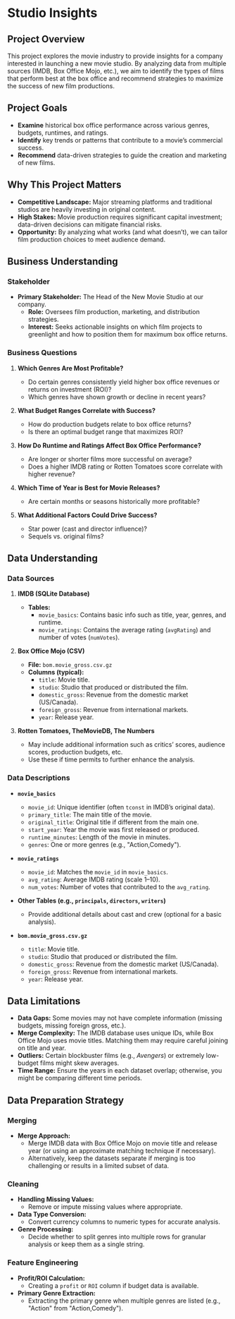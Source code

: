 # Studio Insights

## Project Overview
This project explores the movie industry to provide insights for a company interested in launching a new movie studio. By analyzing data from multiple sources (IMDB, Box Office Mojo, etc.), we aim to identify the types of films that perform best at the box office and recommend strategies to maximize the success of new film productions.

## Project Goals
- **Examine** historical box office performance across various genres, budgets, runtimes, and ratings.
- **Identify** key trends or patterns that contribute to a movie’s commercial success.
- **Recommend** data-driven strategies to guide the creation and marketing of new films.

## Why This Project Matters
- **Competitive Landscape:** Major streaming platforms and traditional studios are heavily investing in original content.
- **High Stakes:** Movie production requires significant capital investment; data-driven decisions can mitigate financial risks.
- **Opportunity:** By analyzing what works (and what doesn’t), we can tailor film production choices to meet audience demand.

## Business Understanding

### Stakeholder
- **Primary Stakeholder:** The Head of the New Movie Studio at our company.
  - **Role:** Oversees film production, marketing, and distribution strategies.
  - **Interest:** Seeks actionable insights on which film projects to greenlight and how to position them for maximum box office returns.

### Business Questions
1. **Which Genres Are Most Profitable?**
   - Do certain genres consistently yield higher box office revenues or returns on investment (ROI)?
   - Which genres have shown growth or decline in recent years?

2. **What Budget Ranges Correlate with Success?**
   - How do production budgets relate to box office returns?
   - Is there an optimal budget range that maximizes ROI?

3. **How Do Runtime and Ratings Affect Box Office Performance?**
   - Are longer or shorter films more successful on average?
   - Does a higher IMDB rating or Rotten Tomatoes score correlate with higher revenue?

4. **Which Time of Year is Best for Movie Releases?** 
   - Are certain months or seasons historically more profitable?

5. **What Additional Factors Could Drive Success?**
   - Star power (cast and director influence)?
   - Sequels vs. original films?

## Data Understanding

### Data Sources

1. **IMDB (SQLite Database)**
   - **Tables:**
     - `movie_basics`: Contains basic info such as title, year, genres, and runtime.
     - `movie_ratings`: Contains the average rating (`avgRating`) and number of votes (`numVotes`).
     

2. **Box Office Mojo (CSV)**
   - **File:** `bom.movie_gross.csv.gz`
   - **Columns (typical):**
     - `title`: Movie title.
     - `studio`: Studio that produced or distributed the film.
     - `domestic_gross`: Revenue from the domestic market (US/Canada).
     - `foreign_gross`: Revenue from international markets.
     - `year`: Release year.

3. **Rotten Tomatoes, TheMovieDB, The Numbers**
   - May include additional information such as critics’ scores, audience scores, production budgets, etc.
   - Use these if time permits to further enhance the analysis.



### Data Descriptions


  - **`movie_basics`**
    - `movie_id`: Unique identifier (often `tconst` in IMDB’s original data).
    - `primary_title`: The main title of the movie.
    - `original_title`: Original title if different from the main one.
    - `start_year`: Year the movie was first released or produced.
    - `runtime_minutes`: Length of the movie in minutes.
    - `genres`: One or more genres (e.g., "Action,Comedy").
  
  - **`movie_ratings`**
    - `movie_id`: Matches the `movie_id` in `movie_basics`.
    - `avg_rating`: Average IMDB rating (scale 1–10).
    - `num_votes`: Number of votes that contributed to the `avg_rating`.
  
  - **Other Tables (e.g., `principals`, `directors`, `writers`)**
    - Provide additional details about cast and crew (optional for a basic analysis).


  - **`bom.movie_gross.csv.gz`**
    - `title`: Movie title.
    - `studio`: Studio that produced or distributed the film.
    - `domestic_gross`: Revenue from the domestic market (US/Canada).
    - `foreign_gross`: Revenue from international markets.
    - `year`: Release year.



## Data Limitations
- **Data Gaps:** Some movies may not have complete information (missing budgets, missing foreign gross, etc.).
- **Merge Complexity:** The IMDB database uses unique IDs, while Box Office Mojo uses movie titles. Matching them may require careful joining on title and year.
- **Outliers:** Certain blockbuster films (e.g., *Avengers*) or extremely low-budget films might skew averages.
- **Time Range:** Ensure the years in each dataset overlap; otherwise, you might be comparing different time periods.

## Data Preparation Strategy

### Merging
- **Merge Approach:**  
  - Merge IMDB data with Box Office Mojo on movie title and release year (or using an approximate matching technique if necessary).
  - Alternatively, keep the datasets separate if merging is too challenging or results in a limited subset of data.

### Cleaning
- **Handling Missing Values:**  
  - Remove or impute missing values where appropriate.
- **Data Type Conversion:**  
  - Convert currency columns to numeric types for accurate analysis.
- **Genre Processing:**  
  - Decide whether to split genres into multiple rows for granular analysis or keep them as a single string.

### Feature Engineering 
- **Profit/ROI Calculation:**  
  - Creating a `profit` or `ROI` column if budget data is available.
- **Primary Genre Extraction:**  
  - Extracting the primary genre when multiple genres are listed (e.g., "Action" from "Action,Comedy").

  

